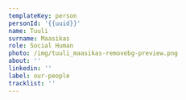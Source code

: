 ```yaml
---
templateKey: person
personId: '{{uuid}}'
name: Tuuli
surname: Maasikas
role: Social Human
photo: /img/tuuli_maasikas-removebg-preview.png
about: ''
linkedin: ''
label: our-people
tracklist: ''
---
```

